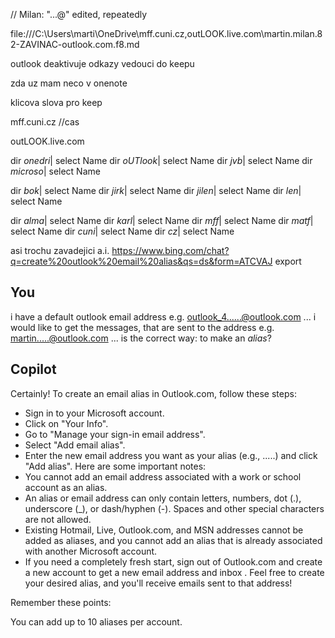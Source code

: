 
// Milan: "...@" edited, repeatedly


file:///C:\Users\marti\OneDrive\mff.cuni.cz,outLOOK.live.com\martin.milan.82-ZAVINAC-outlook.com.f8.md


outlook deaktivuje odkazy vedouci do keepu

zda uz mam neco v onenote

klicova slova pro keep


mff.cuni.cz
//cas

outLOOK.live.com


dir     *onedri*| select Name
dir     *oUTlook*| select Name
dir     *jvb*| select Name
dir     *microso*| select Name

dir     *bok*| select Name
dir     *jirk*| select Name
dir     *jilen*| select Name
dir     *len*| select Name

dir     *alma*| select Name
dir     *karl*| select Name
dir     *mff*| select Name
dir     *matf*| select Name
dir     *cuni*| select Name
dir     *cz*| select Name




asi trochu zavadejici  a.i.
https://www.bing.com/chat?q=create%20outlook%20email%20alias&qs=ds&form=ATCVAJ
export
## You
i have a default outlook email address e.g. outlook_4......@outlook.com ... i would like to get the messages, that are sent to the address e.g. martin.....@outlook.com ...  is  the correct way: to make an *alias*?
## Copilot
Certainly! To create an email alias in Outlook.com, follow these steps:
- Sign in to your Microsoft account.
- Click on "Your Info".
- Go to "Manage your sign-in email address".
- Select "Add email alias".
- Enter the new email address you want as your alias (e.g., .....) and click "Add alias".
Here are some important notes:
- You cannot add an email address associated with a work or school account as an alias.
- An alias or email address can only contain letters, numbers, dot (.), underscore (_), or dash/hyphen (-). Spaces and other special characters are not allowed.
- Existing Hotmail, Live, Outlook.com, and MSN addresses cannot be added as aliases, and you cannot add an alias that is already associated with another Microsoft account.
- If you need a completely fresh start, sign out of Outlook.com and create a new account to get a new email address and inbox  .
Feel free to create your desired alias, and you'll receive emails sent to that address! 

Remember these points:

You can add up to 10 aliases per account.
